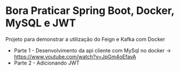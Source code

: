 # Bora Praticar Spring Boot, Docker, MySQL e JWT
Projeto para demonstrar a utilização do Feign e Kafka com Docker   

* Parte 1 - Desenvolvimento da api cliente com MySql no docker -> https://www.youtube.com/watch?v=JpGm4oEfayA
* Parte 2 - Adicionando JWT  
